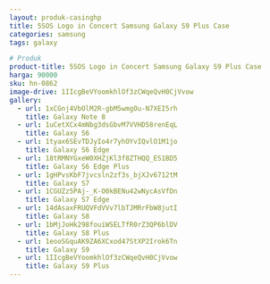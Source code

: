 ```yaml
---
layout: produk-casinghp
title: 5SOS Logo in Concert Samsung Galaxy S9 Plus Case
categories: samsung
tags: galaxy

# Produk
product-title: 5SOS Logo in Concert Samsung Galaxy S9 Plus Case
harga: 90000
sku: hn-0862
image-drive: 1IIcgBeVYoomkhlOf3zCWqeQvH0CjVvow
gallery:
  - url: 1xCGnj4VbOlM2R-gbM5wmgOu-N7XEI5rh
    title: Galaxy Note 8
  - url: 1uCetXCx4mNbg3dsGbvM7VVHD58renEqL
    title: Galaxy S6
  - url: 1tyax6SEvTDJyIo4r7yhOYvIQvlO1M1jo
    title: Galaxy S6 Edge
  - url: 18tRMNYGxeW0XHZjKl3f8ZTHQQ_ES1BD5
    title: Galaxy S6 Edge Plus
  - url: 1gHPvsKbF7jvcsln2zf3s_bjXJv6712tM
    title: Galaxy S7
  - url: 1CGUZz5PAj-_K-O0kBENu42wNycAsVfDn
    title: Galaxy S7 Edge
  - url: 14dAsaxFRUQVFdVVv7lbTJMRrFbW8jutI
    title: Galaxy S8
  - url: 1bMjJoHk298fouiWSELTfR0rZ3QP6blDV
    title: Galaxy S8 Plus
  - url: 1eooSGquAK9ZA6XCxod47StXP2Irok6Tn
    title: Galaxy S9
  - url: 1IIcgBeVYoomkhlOf3zCWqeQvH0CjVvow
    title: Galaxy S9 Plus
---
```

